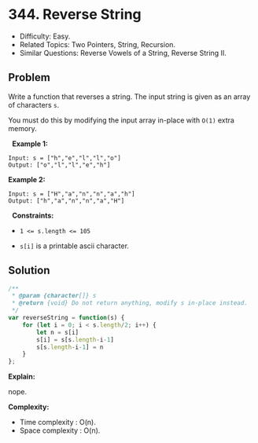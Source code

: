 # 344. Reverse String

- Difficulty: Easy.
- Related Topics: Two Pointers, String, Recursion.
- Similar Questions: Reverse Vowels of a String, Reverse String II.

## Problem

Write a function that reverses a string. The input string is given as an array of characters ```s```.

You must do this by modifying the input array in-place with ```O(1)``` extra memory.

 
**Example 1:**
```
Input: s = ["h","e","l","l","o"]
Output: ["o","l","l","e","h"]
```

**Example 2:**
```
Input: s = ["H","a","n","n","a","h"]
Output: ["h","a","n","n","a","H"]
```
 
**Constraints:**


	
- ```1 <= s.length <= 105```
	
- ```s[i]``` is a printable ascii character.



## Solution

```javascript
/**
 * @param {character[]} s
 * @return {void} Do not return anything, modify s in-place instead.
 */
var reverseString = function(s) {
    for (let i = 0; i < s.length/2; i++) {
        let n = s[i]
        s[i] = s[s.length-i-1]
        s[s.length-i-1] = n
    }
};
```

**Explain:**

nope.

**Complexity:**

* Time complexity : O(n).
* Space complexity : O(n).
